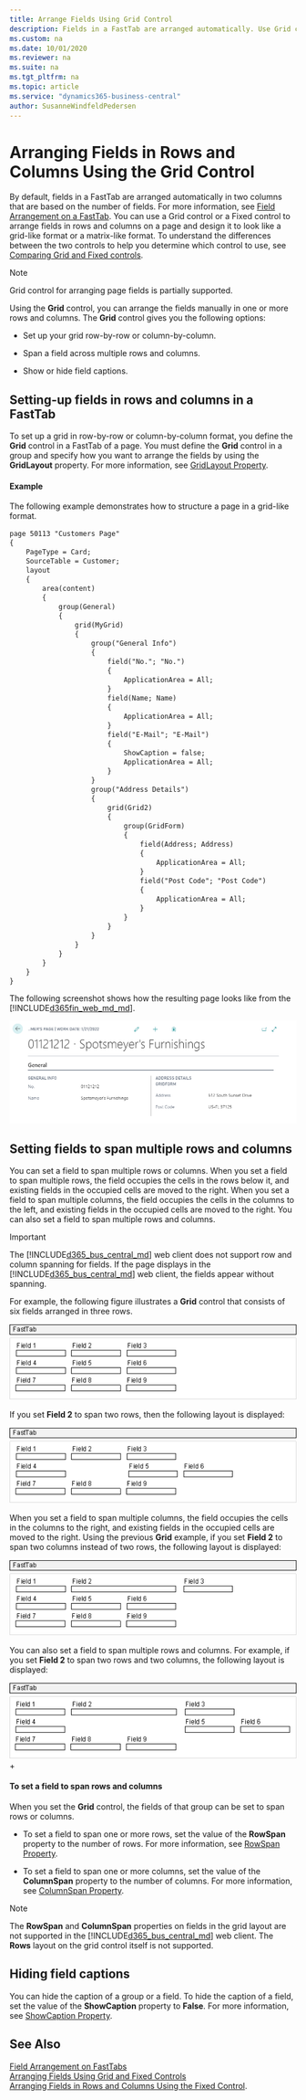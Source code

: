 ```yaml
---
title: Arrange Fields Using Grid Control
description: Fields in a FastTab are arranged automatically. Use Grid control to manually set up rows, columns, span fields across, and show or hide captions.
ms.custom: na
ms.date: 10/01/2020
ms.reviewer: na
ms.suite: na
ms.tgt_pltfrm: na
ms.topic: article
ms.service: "dynamics365-business-central"
author: SusanneWindfeldPedersen
---
```


# Arranging Fields in Rows and Columns Using the Grid Control

By default, fields in a FastTab are arranged automatically in two columns that are based on the number of fields. For more information, see [Field Arrangement on a FastTab](devenv-arranging-fields-on-fasttab.md). You can use a Grid control or a Fixed control to arrange fields in rows and columns on a page and design it to look like a grid-like format or a matrix-like format. To understand the differences between the two controls to help you determine which control to use, see [Comparing Grid and Fixed controls](devenv-arranging-fields-using-grid-and-fixed-controls.md). 

> [!NOTE]  
> Grid control for arranging page fields is partially supported. 

Using the **Grid** control, you can arrange the fields manually in one or more rows and columns. The **Grid** control gives you the following options:  
  
- Set up your grid row-by-row or column-by-column.  
  
- Span a field across multiple rows and columns.  
  
- Show or hide field captions.  
  
## Setting-up fields in rows and columns in a FastTab  
To set up a grid in row-by-row or column-by-column format, you define the **Grid** control in a FastTab of a page. You must define the **Grid** control in a group and specify how you want to arrange the fields by using the **GridLayout** property. For more information, see [GridLayout Property](properties/devenv-gridlayout-property.md). 

#### Example
The following example demonstrates how to structure a page in a grid-like format. 

```
page 50113 "Customers Page"
{
    PageType = Card;
    SourceTable = Customer;
    layout
    {
        area(content)
        {
            group(General)
            {
                grid(MyGrid)
                {
                    group("General Info")
                    {
                        field("No."; "No.")
                        {
                            ApplicationArea = All;
                        }
                        field(Name; Name)
                        {
                            ApplicationArea = All;
                        }
                        field("E-Mail"; "E-Mail")
                        {
                            ShowCaption = false;
                            ApplicationArea = All;
                        }
                    }
                    group("Address Details")
                    {
                        grid(Grid2)
                        {
                            group(GridForm)
                            {
                                field(Address; Address)
                                {
                                    ApplicationArea = All;
                                }
                                field("Post Code"; "Post Code")
                                {
                                    ApplicationArea = All;
                                }
                            }
                        }
                    }
                }
            }
        }
    }
}
```
The following screenshot shows how the resulting page looks like from the [!INCLUDE[d365fin_web_md_md](includes/d365fin_web_md.md)].  

 ![Screenshot of a page with Grid layout](media/screenshot_page_grid_format.png "screenshot_page_grid_format")  


## Setting fields to span multiple rows and columns  
You can set a field to span multiple rows or columns. When you set a field to span multiple rows, the field occupies the cells in the rows below it, and existing fields in the occupied cells are moved to the right. When you set a field to span multiple columns, the field occupies the cells in the columns to the left, and existing fields in the occupied cells are moved to the right. You can also set a field to span multiple rows and columns. 

> [!IMPORTANT]  
> The [!INCLUDE[d365_bus_central_md](includes/d365_bus_central_md.md)] web client does not support row and column spanning for fields. If the page displays in the [!INCLUDE[d365_bus_central_md](includes/d365_bus_central_md.md)] web client, the fields appear without spanning.  

 For example, the following figure illustrates a **Grid** control that consists of six fields arranged in three rows.  

 ![GridLayout control with 3 rows and 3 columns](media/NAVGridLayout3rX3c.png "NAVGridLayout3rX3c")  

 If you set **Field 2** to span two rows, then the following layout is displayed:  

 ![GridLayout control with field that spans 2 rows](media/NAVGridLayoutRowSpan3x3.png "NAVGridLayoutRowSpan3x3")  

 When you set a field to span multiple columns, the field occupies the cells in the columns to the right, and existing fields in the occupied cells are moved to the right. Using the previous **Grid** example, if you set **Field 2** to span two columns instead of two rows, the following layout is displayed:  

 ![GridLayout control with field that spans 2 columns](media/NAVGridLayoutColSpan3x3.png "NAVGridLayoutColSpan3x3")  

 You can also set a field to span multiple rows and columns. For example, if you set **Field 2** to span two rows and two columns, the following layout is displayed:  

 ![GridLayout with field that spans 2 row and column](media/NAV_GridLayout_RoxColSpan_3x3.png "NAV\_GridLayout\_RoxColSpan\_3x3")+
  
#### To set a field to span rows and columns  
  
When you set the **Grid** control, the fields of that group can be set to span rows or columns.
  
- To set a field to span one or more rows, set the value of the **RowSpan** property to the number of rows. For more information, see [RowSpan Property](properties/devenv-rowspan-property.md). 
  
- To set a field to span one or more columns, set the value of the **ColumnSpan** property to the number of columns. For more information, see [ColumnSpan Property](properties/devenv-columnspan-property.md).   

> [!NOTE]  
> The **RowSpan** and **ColumnSpan** properties on fields in the grid layout are not supported in the [!INCLUDE[d365_bus_central_md](includes/d365_bus_central_md.md)] web client. The **Rows** layout on the grid control itself is not supported.
  
##  <a name="position"></a> Hiding field captions  
  
You can hide the caption of a group or a field. To hide the caption of a field, set the value of the **ShowCaption** property to **False**. For more information, see [ShowCaption Property](properties/devenv-showcaption-property.md).

  
## See Also  
[Field Arrangement on FastTabs](devenv-arranging-fields-on-fasttab.md)  
[Arranging Fields Using Grid and Fixed Controls](devenv-arranging-fields-using-grid-and-fixed-controls.md)  
[Arranging Fields in Rows and Columns Using the Fixed Control](devenv-arrange-fields-in-rows-and-columns-using-fixedlayout-control.md).